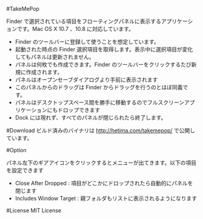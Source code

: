 #TakeMePop

Finder で選択されている項目をフローティングパネルに表示するアプリケーションです。Mac OS X 10.7 、10.8 に対応しています。

- Finder のツールバーに登録して使うことを想定しています。
- 起動された時点の Finder 選択項目を取得します。表示中に選択項目が変化してもパネルは更新されません。
- パネルは何枚でも作成できます。Finder のツールバーをクリックするたび新規に作成されます。
- パネルはオープンセーブダイアログより手前に表示されます
- このパネルからのドラッグは Finder からドラッグを行うのとほぼ同義です。
- パネルはデスクトップスペース間を勝手に移動するのでフルスクリーンアプリケーションにもドロップできます
- Dock には現れず、すべてのパネルが閉じられたら終了します。

#Download
ビルド済みのバイナリは <http://hetima.com/takemepop/> で公開しています。

#Option

パネル左下のギアアイコンをクリックするとメニューが出てきます。以下の項目を設定できます

- Close After Dropped : 項目がどこかにドロップされたら自動的にパネルを閉じます
- Includes Window Target : 親フォルダもリストに表示されるようになります


#License
MIT License
